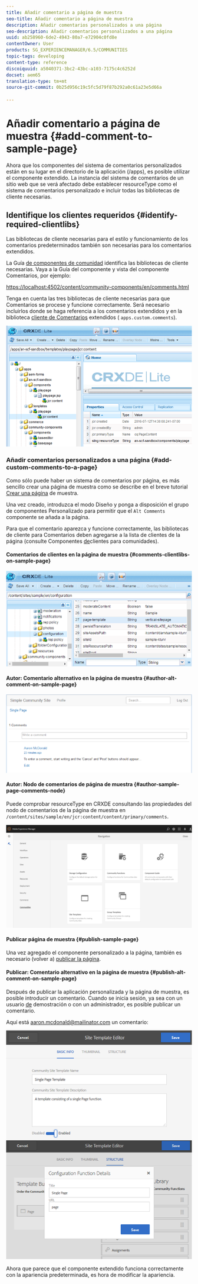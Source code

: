 ```yaml
---
title: Añadir comentario a página de muestra
seo-title: Añadir comentario a página de muestra
description: Añadir comentarios personalizados a una página
seo-description: Añadir comentarios personalizados a una página
uuid: ab258960-6de2-4943-80a7-e72904c0fd8e
contentOwner: User
products: SG_EXPERIENCEMANAGER/6.5/COMMUNITIES
topic-tags: developing
content-type: reference
discoiquuid: a5040371-3bc2-43bc-a103-7175c4c6252d
docset: aem65
translation-type: tm+mt
source-git-commit: 0b25d956c19c5fc5d79f87b292a0c61a23e5d66a

---
```



# Añadir comentario a página de muestra {#add-comment-to-sample-page}

Ahora que los componentes del sistema de comentarios personalizados están en su lugar en el directorio de la aplicación (/apps), es posible utilizar el componente extendido. La instancia del sistema de comentarios de un sitio web que se verá afectado debe establecer resourceType como el sistema de comentarios personalizado e incluir todas las bibliotecas de cliente necesarias.

## Identifique los clientes requeridos {#identify-required-clientlibs}

Las bibliotecas de cliente necesarias para el estilo y funcionamiento de los comentarios predeterminados también son necesarias para los comentarios extendidos.

La Guía [de componentes de comunidad](/help/communities/components-guide.md) identifica las bibliotecas de cliente necesarias. Vaya a la Guía del componente y vista del componente Comentarios, por ejemplo:

[https://localhost:4502/content/community-components/en/comments.html](https://localhost:4502/content/community-components/en/comments.html)

Tenga en cuenta las tres bibliotecas de cliente necesarias para que Comentarios se procese y funcione correctamente. Será necesario incluirlos donde se haga referencia a los comentarios extendidos y en la biblioteca [cliente de Comentarios](/help/communities/extend-create-components.md#create-a-client-library-folder) extendidos ( `apps.custom.comments`).

![chlimage_1-79](assets/chlimage_1-79.png)

### Añadir comentarios personalizados a una página {#add-custom-comments-to-a-page}

Como sólo puede haber un sistema de comentarios por página, es más sencillo crear una página de muestra como se describe en el breve tutorial [Crear una página](/help/communities/create-sample-page.md) de muestra.

Una vez creado, introduzca el modo Diseño y ponga a disposición el grupo de componentes Personalizado para permitir que el `Alt Comments` componente se añada a la página.

Para que el comentario aparezca y funcione correctamente, las bibliotecas de cliente para Comentarios deben agregarse a la lista de clientes de la página (consulte Componentes [de](/help/communities/clientlibs.md)clientes para comunidades).

#### Comentarios de clientes en la página de muestra {#comments-clientlibs-on-sample-page}

![Comentarios de clientes en la página de muestra](assets/chlimage_1-80.png)

#### Autor: Comentario alternativo en la página de muestra {#author-alt-comment-on-sample-page}

![Comentario alternativo en la página de muestra](assets/chlimage_1-81.png)

#### Autor: Nodo de comentarios de página de muestra {#author-sample-page-comments-node}

Puede comprobar resourceType en CRXDE consultando las propiedades del nodo de comentarios de la página de muestra en `/content/sites/sample/en/jcr:content/content/primary/comments`.

![chlimage_1-82](assets/chlimage_1-82.png)

#### Publicar página de muestra {#publish-sample-page}

Una vez agregado el componente personalizado a la página, también es necesario (volver a) [publicar la página](/help/communities/sites-console.md#publishing-the-site).

#### Publicar: Comentario alternativo en la página de muestra {#publish-alt-comment-on-sample-page}

Después de publicar la aplicación personalizada y la página de muestra, es posible introducir un comentario. Cuando se inicia sesión, ya sea con un usuario [de](/help/communities/tutorials.md#demo-users) demostración o con un administrador, es posible publicar un comentario.

Aquí está aaron.mcdonald@mailinator.com un comentario:

![chlimage_1-83](assets/chlimage_1-83.png) ![chlimage_1-84](assets/chlimage_1-84.png)

Ahora que parece que el componente extendido funciona correctamente con la apariencia predeterminada, es hora de modificar la apariencia.